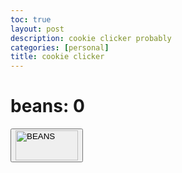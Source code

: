 ```yaml
---
toc: true
layout: post
description: cookie clicker probably 
categories: [personal]
title: cookie clicker
---
```


<html>
<h1>beans: <b id="beanCount">0</b></h1>
<button onclick="addBeans()"> <input type="image" src="https://www.walmart.com/ip/Bush-s-Original-Baked-Beans-Canned-Beans-16-oz/10306770" name="beans" width="100" height="48" alt="BEANS"/> </button>
<script>
    var beans = 0
    function addBeans() {
         beans += 1
    document.getElementById('beanCount').innerHTML = beans
        
    }
  
    
</script>
</html>



